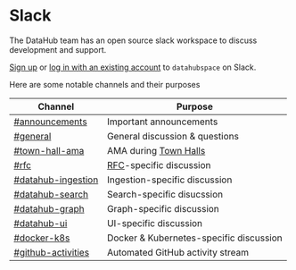 # Slack

The DataHub team has an open source slack workspace to discuss development and support.

[Sign up](http://slack.datahubproject.io) or [log in with an
existing account](https://datahubspace.slack.com/) to `datahubspace` on Slack.

Here are some notable channels and their purposes

| Channel | Purpose |
| ------- | --------- |
| [#announcements](https://app.slack.com/client/TUMKD5EGJ/CUMV92XRQ) | Important announcements 
| [#general](https://app.slack.com/client/TUMKD5EGJ/CV2KB471C) | General discussion & questions  
| [#town-hall-ama](https://app.slack.com/client/TUMKD5EGJ/C01040VS7CJ) | AMA during [Town Halls](townhalls.md)  
| [#rfc](https://app.slack.com/client/TUMKD5EGJ/C017W0NTZHR) | [RFC](rfc.md)-specific discussion 
| [#datahub-ingestion](https://app.slack.com/client/TUMKD5EGJ/CUMUWQU66) | Ingestion-specific discussion
| [#datahub-search](https://app.slack.com/client/TUMKD5EGJ/CUMTR0UJE) | Search-specific disucssion
| [#datahub-graph](https://app.slack.com/client/TUMKD5EGJ/CUQJTTATB) | Graph-specific discussion
| [#datahub-ui](https://app.slack.com/client/TUMKD5EGJ/CV2UXSE9L) | UI-specific discussion
| [#docker-k8s](https://app.slack.com/client/TUMKD5EGJ/CV2UVAPPG) | Docker & Kubernetes-specific discussion
| [#github-activities](https://app.slack.com/client/TUMKD5EGJ/CV3FCF9QE) | Automated GitHub activity stream 
